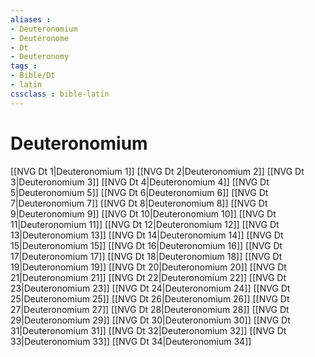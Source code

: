 ```yaml
---
aliases : 
- Deuteronomium
- Deutéronome
- Dt
- Deuteronomy
tags : 
- Bible/Dt
- latin
cssclass : bible-latin
---
```


# Deuteronomium

[[NVG Dt 1|Deuteronomium 1]]
[[NVG Dt 2|Deuteronomium 2]]
[[NVG Dt 3|Deuteronomium 3]]
[[NVG Dt 4|Deuteronomium 4]]
[[NVG Dt 5|Deuteronomium 5]]
[[NVG Dt 6|Deuteronomium 6]]
[[NVG Dt 7|Deuteronomium 7]]
[[NVG Dt 8|Deuteronomium 8]]
[[NVG Dt 9|Deuteronomium 9]]
[[NVG Dt 10|Deuteronomium 10]]
[[NVG Dt 11|Deuteronomium 11]]
[[NVG Dt 12|Deuteronomium 12]]
[[NVG Dt 13|Deuteronomium 13]]
[[NVG Dt 14|Deuteronomium 14]]
[[NVG Dt 15|Deuteronomium 15]]
[[NVG Dt 16|Deuteronomium 16]]
[[NVG Dt 17|Deuteronomium 17]]
[[NVG Dt 18|Deuteronomium 18]]
[[NVG Dt 19|Deuteronomium 19]]
[[NVG Dt 20|Deuteronomium 20]]
[[NVG Dt 21|Deuteronomium 21]]
[[NVG Dt 22|Deuteronomium 22]]
[[NVG Dt 23|Deuteronomium 23]]
[[NVG Dt 24|Deuteronomium 24]]
[[NVG Dt 25|Deuteronomium 25]]
[[NVG Dt 26|Deuteronomium 26]]
[[NVG Dt 27|Deuteronomium 27]]
[[NVG Dt 28|Deuteronomium 28]]
[[NVG Dt 29|Deuteronomium 29]]
[[NVG Dt 30|Deuteronomium 30]]
[[NVG Dt 31|Deuteronomium 31]]
[[NVG Dt 32|Deuteronomium 32]]
[[NVG Dt 33|Deuteronomium 33]]
[[NVG Dt 34|Deuteronomium 34]]

